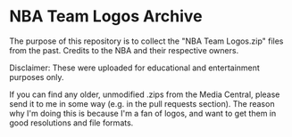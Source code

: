 # NBA Team Logos Archive
 
The purpose of this repository is to collect the "NBA Team Logos.zip" files from the past.
Credits to the NBA and their respective owners.

Disclaimer: These were uploaded for educational and entertainment purposes only.

If you can find any older, unmodified .zips from the Media Central, please send it to me in some way (e.g. in the pull requests section).
The reason why I'm doing this is because I'm a fan of logos, and want to get them in good resolutions and file formats.
